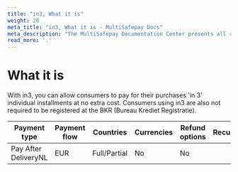 ```yaml
---
title: "in3, What it is"
weight: 20
meta_title: "in3, What it is - MultiSafepay Docs"
meta_description: "The MultiSafepay Documentation Center presents all relevant information about our Plugins and API. You can also find support pages for Payment Methods, Tools and General Questions as well as the contact details of our Support and Integration Teams."
read_more: '.'
---
```

# What it is

With in3, you can allow consumers to pay for their purchases 'in 3' individual installments at no extra cost. Consumers using in3 are also not required to be registered at the BKR (Bureau Krediet Registratie).

| Payment type   | Payment flow     | Countries | Currencies | Refund options  | Recurring   | Chargebacks   |
|----------------|-------------------|-----------|------------|------------------|------------|---------------|
|Pay After DeliveryNL|EUR|Full/Partial|No|No|